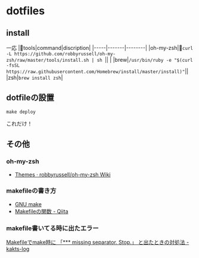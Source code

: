 # dotfiles
## install
一応
|tools|command|discription|
|-----|-------|--------|
|oh-my-zsh|`curl -L https://github.com/robbyrussell/oh-my-zsh/raw/master/tools/install.sh | sh `|| |
|brew|`/usr/bin/ruby -e "$(curl -fsSL https://raw.githubusercontent.com/Homebrew/install/master/install)"`||
|zsh|`brew install zsh`|

## dotfileの設置
```
make deploy
```
これだけ！

## その他
### oh-my-zsh
- [Themes · robbyrussell/oh-my-zsh Wiki](https://github.com/robbyrussell/oh-my-zsh/wiki/themes#wedisagree)
### makefileの書き方
- [GNU make](http://www.gnu.org/software/make/manual/make.html#toc-Overview-of-make)
- [Makefileの関数 - Qiita](https://qiita.com/chibi929/items/b8c5f36434d5d3fbfa4a)

### makefile書いてる時に出たエラー
[Makefileでmake時に 「*** missing separator. Stop.」 と出たときの対処法 - kakts-log](http://kakts-tec.hatenablog.com/entry/2016/12/18/225353)
